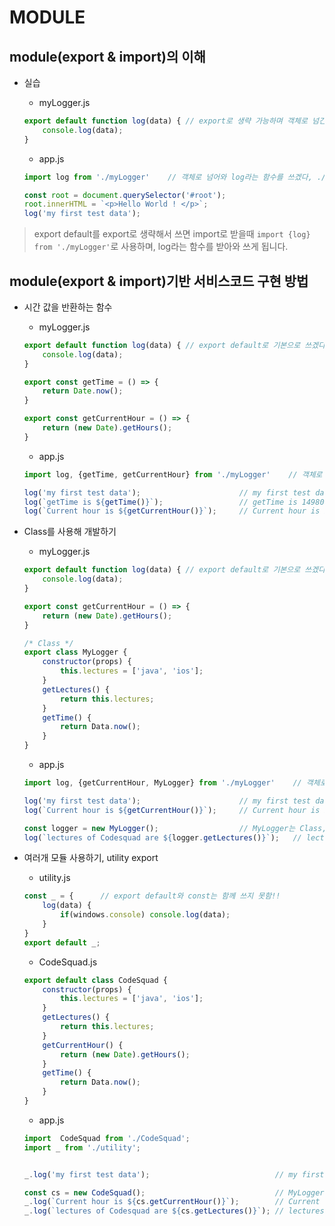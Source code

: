 # MODULE
## module(export & import)의 이해
- 실습
    - myLogger.js
    ```javascript
    export default function log(data) { // export로 생략 가능하며 객체로 넘긴다.
        console.log(data);
    }
    ```

    - app.js
    ```javascript
    import log from './myLogger'    // 객체로 넘어와 log라는 함수를 쓰겠다, ./myLogger.js이지만 웹팩에서 알아서 가져와준다!!

    const root = document.querySelector('#root');
    root.innerHTML = `<p>Hello World ! </p>`;
    log('my first test data');
    ```

> export default를 export로 생략해서 쓰면 import로 받을때 `import {log} from './myLogger'`로 사용하며, log라는 함수를 받아와 쓰게 됩니다.


## module(export & import)기반 서비스코드 구현 방법
- 시간 값을 반환하는 함수
    - myLogger.js
    ```javascript
    export default function log(data) { // export default로 기본으로 쓰겠다!
        console.log(data);
    }

    export const getTime = () => {
        return Date.now();
    }

    export const getCurrentHour = () => {
        return (new Date).getHours();
    }
    ```

    - app.js
    ```javascript
    import log, {getTime, getCurrentHour} from './myLogger'    // 객체로 넘어와 log, getTime, getCurrentHour라는 함수를 쓰겠다.

    log('my first test data');                      // my first test data
    log(`getTime is ${getTime()}`);                 // getTime is 1498012209935??
    log(`Current hour is ${getCurrentHour()}`);     // Current hour is 9
    ```

- Class를 사용해 개발하기
    - myLogger.js
    ```javascript
    export default function log(data) { // export default로 기본으로 쓰겠다!
        console.log(data);
    }

    export const getCurrentHour = () => {
        return (new Date).getHours();
    }

    /* Class */
    export class MyLogger {
        constructor(props) {
            this.lectures = ['java', 'ios'];
        }
        getLectures() {
            return this.lectures;
        }
        getTime() {
            return Data.now();
        }
    }
    ```

    - app.js
    ```javascript
    import log, {getCurrentHour, MyLogger} from './myLogger'    // 객체로 넘어와 log, getTime, getCurrentHour라는 함수를 쓰겠다.

    log('my first test data');                      // my first test data
    log(`Current hour is ${getCurrentHour()}`);     // Current hour is 9

    const logger = new MyLogger();                  // MyLogger는 Class, 생성자 함수이므로 new를 사용한다.
    log(`lectures of Codesquad are ${logger.getLectures()}`);   // lectures of Codesquad are java, ios

    ```

- 여러개 모듈 사용하기, utility export
    - utility.js
    ```javascript
    const _ = {      // export default와 const는 함께 쓰지 못함!!
        log(data) {
            if(windows.console) console.log(data);
        }
    } 
    export default _;
    ```

    - CodeSquad.js
    ```javascript
    export default class CodeSquad {
        constructor(props) {
            this.lectures = ['java', 'ios'];
        }
        getLectures() {
            return this.lectures;
        }
        getCurrentHour() {
            return (new Date).getHours();
        }
        getTime() {
            return Data.now();
        }
    }
    ```

    - app.js
    ```javascript
    import  CodeSquad from './CodeSquad';
    import _ from './utility';
    

    _.log('my first test data');                            // my first test data

    const cs = new CodeSquad();                             // MyLogger는 Class, 생성자 함수이므로 new를 사용한다.
    _.log(`Current hour is ${cs.getCurrentHour()}`);        // Current hour is 9
    _.log(`lectures of Codesquad are ${cs.getLectures()}`); // lectures of Codesquad are java, ios

    ```






